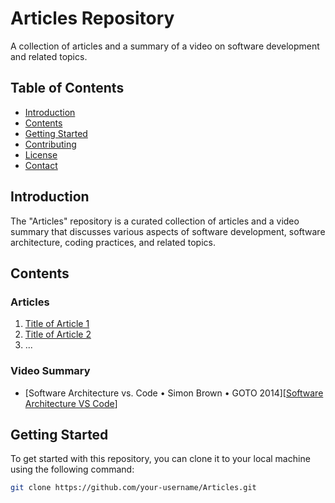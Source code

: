 # Articles Repository

A collection of articles and a summary of a video on software development and related topics.

## Table of Contents

- [Introduction](#introduction)
- [Contents](#contents)
- [Getting Started](#getting-started)
- [Contributing](#contributing)
- [License](#license)
- [Contact](#contact)

## Introduction

The "Articles" repository is a curated collection of articles and a video summary that discusses various aspects of software development, software architecture, coding practices, and related topics.

## Contents

### Articles

1. [Title of Article 1](articles/article1.md)
2. [Title of Article 2](articles/article2.md)
3. ...

### Video Summary

- [Software Architecture vs. Code • Simon Brown • GOTO 2014][[Software Architecture VS Code](articles/Software-Architecture-VS-Code.md)]

## Getting Started

To get started with this repository, you can clone it to your local machine using the following command:

```bash
git clone https://github.com/your-username/Articles.git
